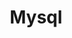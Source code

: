 ---
title: Mysql
breadcrumbName: mysql
seoDescription: Уроки Mysql.
seoKeywords: mysql, уроки, конспекты
---